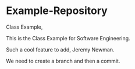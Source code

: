 # Example-Repository
Class Example,

This is the Class Example for Software Engineering.

Such a cool feature to add, Jeremy Newman.

We need to create a branch and then a commit.